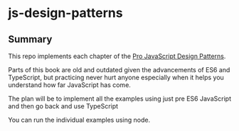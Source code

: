 # js-design-patterns

## Summary

This repo implements each chapter of the [Pro JavaScript Design Patterns](https://jsdesignpatterns.com/).

Parts of this book are old and outdated given the advancements of ES6 and TypeScript, but practicing never hurt anyone especially when it helps you understand how far JavaScript has come.

The plan will be to implement all the examples using just pre ES6 JavaScript and then go back and use TypeScript

You can run the individual examples using node.